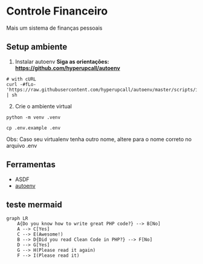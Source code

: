 # Controle Financeiro

Mais um sistema de finanças pessoais


## Setup ambiente 

1. Instalar autoenv **Siga as orientações: https://github.com/hyperupcall/autoenv**

```
# with cURL
curl -#fLo- 'https://raw.githubusercontent.com/hyperupcall/autoenv/master/scripts/install.sh' | sh
```

2. Crie o ambiente virtual

```
python -m venv .venv

```

```
cp .env.example .env

```
Obs: Caso seu virtualenv tenha outro nome, altere para o nome correto no arquivo .env



## Ferramentas

- ASDF
- [autoenv](https://jay.gooby.org/2023/06/13/asdf-python-and-automatically-enabling-virtual-envshttps://jay.gooby.org/2023/06/13/asdf-python-and-automatically-enabling-virtual-envs)


## teste mermaid

```mermaid
graph LR 
    A{Do you know how to write great PHP code?} --> B[No]
    A --> C[Yes] 
    C --> E(Awesome!) 
    B --> D{Did you read Clean Code in PHP?} --> F[No] 
    D --> G[Yes] 
    G --> H(Please read it again) 
    F --> I(Please read it)
```
